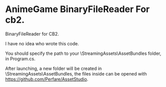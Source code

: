# AnimeGame BinaryFileReader For cb2.
 BinaryFileReader for CB2.

I have no idea who wrote this code.


You should specify the path to your \StreamingAssets\AssetBundles folder, in Program.cs.

After launching, a new folder will be created in \StreamingAssets\AssetBundles, the files inside can be opened with https://github.com/Perfare/AssetStudio.
